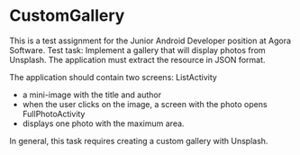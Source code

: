 # CustomGallery

This is a test assignment for the Junior Android Developer position at Agora Software.
Test task:
Implement a gallery that will display photos from Unsplash. The application must extract the resource in JSON format.
 
The application should contain two screens:
ListActivity
- a mini-image with the title and author
- when the user clicks on the image, a screen with the photo opens 
FullPhotoActivity
- displays one photo with the maximum area.

In general, this task requires creating a custom gallery with Unsplash.
